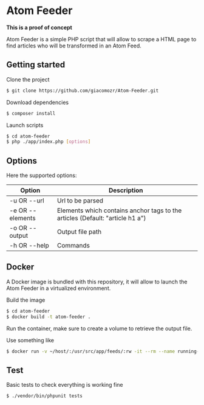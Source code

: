 # Atom Feeder

**This is a proof of concept**

Atom Feeder is a simple PHP script that will allow to scrape a HTML page to find articles who will be transformed in an Atom Feed.

## Getting started

Clone the project 

```sh
$ git clone https://github.com/giacomozr/Atom-Feeder.git
```

Download dependencies
```sh
$ composer install
```

Launch scripts
```sh
$ cd atom-feeder
$ php ./app/index.php [options]
```

## Options
Here the supported options:

| Option           | Description                                                                   |
| ---------------- | ----------------------------------------------------------------------------- |
| -u OR --url      | Url to be parsed                                                              |
| -e OR --elements | Elements which contains anchor tags to the articles (Default: "article h1 a") |
| -o OR --output   | Output file path                                                              |
| -h OR --help     | Commands                                                                      |

## Docker
A Docker image is bundled with this repository, it will allow to launch the Atom Feeder in a virtualized environment.

Build the image
```sh
$ cd atom-feeder
$ docker build -t atom-feeder .
```

Run the container, make sure to create a volume to retrieve the output file.

Use something like
```sh
$ docker run -v ~/host/:/usr/src/app/feeds/:rw -it --rm --name running-atom-feeder atom-feeder -uhttps://example.invalid -e"article h1 a"
```

## Test
Basic tests to check everything is working fine

```sh
$ ./vendor/bin/phpunit tests
```

